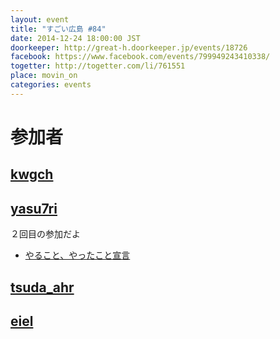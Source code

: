 ```yaml
---
layout: event
title: "すごい広島 #84"
date: 2014-12-24 18:00:00 JST
doorkeeper: http://great-h.doorkeeper.jp/events/18726
facebook: https://www.facebook.com/events/799949243410338/
togetter: http://togetter.com/li/761551
place: movin_on
categories: events
---
```


# 参加者


## [kwgch](https://github.com/kwgch)


## [yasu7ri](https://www.facebook.com/yasu7ri)

２回目の参加だよ

* [やること、やったこと宣言](https://github.com/great-h/great-h.github.io/issues/1415)

## [tsuda_ahr](http://twitter.com/tsuda_ahr)


## [eiel](https://github.com/eiel)
